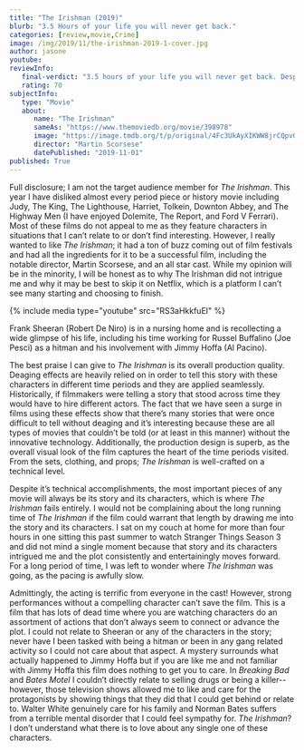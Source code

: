 ```yaml
---
title: "The Irishman (2019)"
blurb: "3.5 Hours of your life you will never get back."
categories: [review,movie,Crime]
image: /img/2019/11/the-irishman-2019-1-cover.jpg
author: jasone
youtube: 
reviewInfo:
   final-verdict: "3.5 hours of your life you will never get back. Despite it’s technical accomplishments, the most important pieces of any movie will always be its story and its characters, which is where *The Irishman* fails entirely."
   rating: 70
subjectInfo:
   type: "Movie"
   about:
      name: "The Irishman"
      sameAs: "https://www.themoviedb.org/movie/398978"
      image: "https://image.tmdb.org/t/p/original/4Fc3UkAyXIKWW8jrCQpvOkTE1gy.jpg"
      director: "Martin Scorsese"
      datePublished: "2019-11-01"
published: True
---
```


Full disclosure; I am not the target audience member for *The Irishman*. This year I have disliked almost every period piece or history movie including Judy, The King, The Lighthouse, Harriet, Tolkein, Downton Abbey, and The Highway Men (I have enjoyed Dolemite, The Report, and Ford V Ferrari). Most of these films do not appeal to me as they feature characters in situations that I can’t relate to or don’t find interesting. However, I really wanted to like *The Irishman*; it had a ton of buzz coming out of film festivals and had all the ingredients for it to be a successful film, including the notable director, Martin Scorsese, and an all star cast. While my opinion will be in the minority, I will be honest as to why The Irishman did not intrigue me and why it may be best to skip it on Netflix, which is a platform I can’t see many starting and choosing to finish.

{% include media type="youtube" src="RS3aHkkfuEI" %}

Frank Sheeran (Robert De Niro) is in a nursing home and is recollecting a wide glimpse of his life, including his time working for Russel Buffalino (Joe Pesci) as a hitman and his involvement with Jimmy Hoffa (Al Pacino).

The best praise I can give to *The Irishman* is its overall production quality. Deaging effects are heavily relied on in order to tell this story with these characters in different time periods and they are applied seamlessly. Historically, if filmmakers were telling a story that stood across time they would have to hire different actors. The fact that we have seen a surge in films using these effects show that there’s many stories that were once difficult to tell without deaging and it’s interesting because these are all types of movies that couldn’t be told (or at least in this manner) without the innovative technology. Additionally, the production design is superb, as the overall visual look of the film captures the heart of the time periods visited. From the sets, clothing, and props; *The Irishman* is well-crafted on a technical level. 

Despite it’s technical accomplishments, the most important pieces of any movie will always be its story and its characters, which is where *The Irishman* fails entirely. I would not be complaining about the long running time of *The Irishman* if the film could warrant that length by drawing me into the story and its characters. I sat on my couch at home for more than four hours in one sitting this past summer to watch Stranger Things Season 3 and did not mind a single moment because that story and its characters intrigued me and the plot consistently and entertainingly moves forward.  For a long period of time, I was left to wonder where *The Irishman* was going, as the pacing is awfully slow. 

Admittingly, the acting is terrific from everyone in the cast! However, strong performances without a compelling character can’t save the film. This is a film that has lots of dead time where you are watching characters do an assortment of actions that don’t always seem to connect or advance the plot. I could not relate to Sheeran or any of the characters in the story; never have I been tasked with being a hitman or been in any gang related activity so I could not care about that aspect. A mystery surrounds what actually happened to Jimmy Hoffa but if you are like me and not familiar with Jimmy Hoffa this film does nothing to get you to care. In *Breaking Bad* and *Bates Motel* I couldn’t directly relate to selling drugs or being a killer-- however, those television shows allowed me to like and care for the protagonists by showing things that they did that I could get behind or relate to. Walter White genuinely care for his family and Norman Bates suffers from a terrible mental disorder that I could feel sympathy for. *The Irishman*? I don’t understand what there is to love about any single one of these characters.